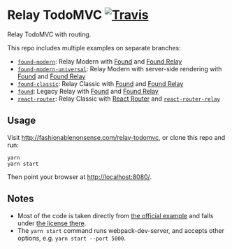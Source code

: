 # Relay TodoMVC [![Travis][build-badge]][build]
Relay TodoMVC with routing.

This repo includes multiple examples on separate branches:

- [`found-modern`](https://github.com/taion/relay-todomvc/tree/found-modern): Relay Modern with [Found] and [Found Relay]
- [`found-modern-universal`](https://github.com/taion/relay-todomvc/tree/found-modern-universal): Relay Modern with server-side rendering with [Found] and [Found Relay]
- [`found-classic`](https://github.com/taion/relay-todomvc/tree/found-classic): Relay Classic with [Found] and [Found Relay]
- [`found`](https://github.com/taion/relay-todomvc/tree/found): Legacy Relay with [Found] and [Found Relay]
- [`react-router`](https://github.com/taion/relay-todomvc/tree/react-router): Relay Classic with [React Router](https://reacttraining.com/react-router/) and [`react-router-relay`](https://github.com/relay-tools/react-router-relay)

## Usage

Visit http://fashionablenonsense.com/relay-todomvc, or clone this repo and run:

```shell
yarn
yarn start
```

Then point your browser at [http://localhost:8080/](http://localhost:8080/).

## Notes

- Most of the code is taken directly from [the official example](https://github.com/relayjs/relay-examples/tree/master/todo) and falls under [the license there](https://github.com/relayjs/relay-examples/tree/master/todo#license).
- The `yarn start` command runs webpack-dev-server, and accepts other options, e.g. `yarn start --port 5000`.

[Found]: https://github.com/4Catalyzer/found
[Found Relay]: https://github.com/4Catalyzer/found-relay

[build-badge]: https://img.shields.io/travis/taion/relay-todomvc/master.svg
[build]: https://travis-ci.org/taion/relay-todomvc
